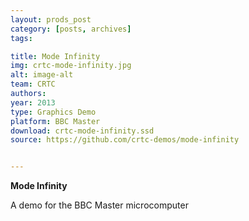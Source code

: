 ```yaml
---
layout: prods_post
category: [posts, archives]
tags: 

title: Mode Infinity
img: crtc-mode-infinity.jpg
alt: image-alt
team: CRTC
authors: 
year: 2013
type: Graphics Demo
platform: BBC Master
download: crtc-mode-infinity.ssd
source: https://github.com/crtc-demos/mode-infinity


---
```


**Mode Infinity**

A demo for the BBC Master microcomputer


